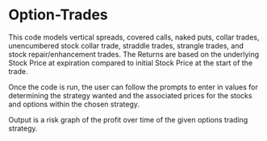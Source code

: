 # Option-Trades
This code models vertical spreads, covered calls, naked puts, collar trades, unencumbered stock collar trade, straddle trades, strangle trades, and stock repair/enhancement trades. The Returns are based on the underlying Stock Price at expiration compared to initial Stock Price at the start of the trade.

Once the code is run, the user can follow the prompts to enter in values for determining the strategy wanted and the associated prices for the stocks and options within the chosen strategy.

Output is a risk graph of the profit over time of the given options trading strategy.
